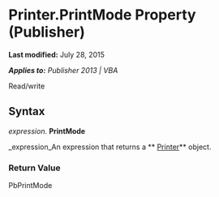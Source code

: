 
# Printer.PrintMode Property (Publisher)

 **Last modified:** July 28, 2015

 _**Applies to:** Publisher 2013 | VBA_

Read/write


## Syntax

 _expression_. **PrintMode**

 _expression_An expression that returns a  ** [Printer](46f8c6a2-4cf1-bb6a-1214-a751440870f2.md)** object.


### Return Value

PbPrintMode

